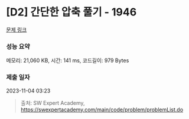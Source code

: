 # [D2] 간단한 압축 풀기 - 1946 

[문제 링크](https://swexpertacademy.com/main/code/problem/problemDetail.do?contestProbId=AV5PmkDKAOMDFAUq) 

### 성능 요약

메모리: 21,060 KB, 시간: 141 ms, 코드길이: 979 Bytes

### 제출 일자

2023-11-04 03:23



> 출처: SW Expert Academy, https://swexpertacademy.com/main/code/problem/problemList.do